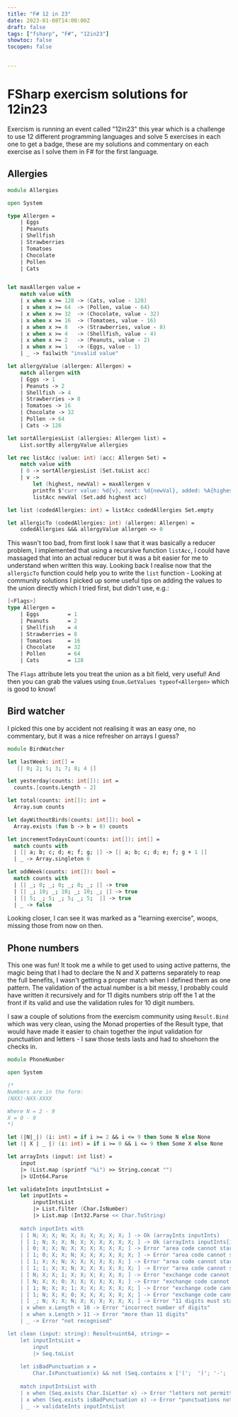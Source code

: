 ```yaml
---
title: "F# 12 in 23"
date: 2023-01-08T14:00:00Z
draft: false
tags: ["fsharp", "F#", "12in23"]
showtoc: false
tocopen: false


---
```


# FSharp exercism solutions for 12in23

Exercism is running an event called "12in23" this year which is a challenge to use 12 different programming languages and solve 5 exercises in each one to get a badge, these are my solutions and commentary on each exercise as I solve them in F# for the first language.

## Allergies

```fsharp
module Allergies

open System

type Allergen =
    | Eggs
    | Peanuts
    | Shellfish
    | Strawberries
    | Tomatoes
    | Chocolate
    | Pollen
    | Cats


let maxAllergen value = 
    match value with
    | x when x >= 128 -> (Cats, value - 128)
    | x when x >= 64  -> (Pollen, value - 64)
    | x when x >= 32  -> (Chocolate, value - 32)
    | x when x >= 16  -> (Tomatoes, value - 16)
    | x when x >= 8   -> (Strawberries, value - 8)
    | x when x >= 4   -> (Shellfish, value - 4)
    | x when x >= 2   -> (Peanuts, value - 2)
    | x when x >= 1   -> (Eggs, value - 1)
    | _ -> failwith "invalid value"

let allergyValue (allergen: Allergen) = 
    match allergen with
    | Eggs -> 1
    | Peanuts -> 2
    | Shellfish -> 4
    | Strawberries -> 8
    | Tomatoes -> 16
    | Chocolate -> 32
    | Pollen -> 64
    | Cats -> 128

let sortAllergiesList (allergies: Allergen list) = 
    List.sortBy allergyValue allergies

let rec listAcc (value: int) (acc: Allergen Set) =
    match value with
    | 0 -> sortAllergiesList (Set.toList acc)
    | v ->
        let (highest, newVal) = maxAllergen v
        printfn $"curr value: %d{v}, next: %d{newVal}, added: %A{highest}"
        listAcc newVal (Set.add highest acc)

let list (codedAllergies: int) = listAcc codedAllergies Set.empty

let allergicTo (codedAllergies: int) (allergen: Allergen) = 
    codedAllergies &&& allergyValue allergen <> 0 
```

This wasn't too bad, from first look I saw that it was basically a reducer problem, I implemented that using a recursive function `listAcc`, I could have massaged that into an actual reducer but it was a bit easier for me to understand when written this way. Looking back I realise now that the `allergicTo` function could help you to write the `list` function - Looking at community solutions I picked up some useful tips on adding the values to the union directly which I tried first, but didn't use, e.g.:

```fsharp
[<Flags>]
type Allergen =
    | Eggs         = 1
    | Peanuts      = 2
    | Shellfish    = 4
    | Strawberries = 8
    | Tomatoes     = 16
    | Chocolate    = 32
    | Pollen       = 64
    | Cats         = 128
```

The `Flags` attribute lets you treat the union as a bit field, very useful! And then you can grab the values using `Enum.GetValues typeof<Allergen>` which is good to know!

## Bird watcher

I picked this one by accident not realising it was an easy one, no commentary, but it was a nice refresher on arrays I guess? 

```fsharp
module BirdWatcher

let lastWeek: int[] =
   [| 0; 2; 5; 3; 7; 8; 4 |]

let yesterday(counts: int[]): int =
  counts.[counts.Length - 2]

let total(counts: int[]): int =
  Array.sum counts

let dayWithoutBirds(counts: int[]): bool =
  Array.exists (fun b -> b = 0) counts

let incrementTodaysCount(counts: int[]): int[] =
  match counts with
  | [| a; b; c; d; e; f; g; |] -> [| a; b; c; d; e; f; g + 1 |]
  | _ -> Array.singleton 0

let oddWeek(counts: int[]): bool =
  match counts with
  | [| _; 0; _; 0; _; 0; _; |] -> true
  | [| _; 10; _; 10; _; 10; _; |] -> true
  | [| 5; _; 5; _; 5; _; 5;  |] -> true
  | _ -> false 
```

Looking closer, I can see it was marked as a "learning exercise", woops, missing those from now on then.

## Phone numbers

This one was fun! It took me a while to get used to using active patterns, the magic being that I had to declare the N and X patterns separately to reap the full benefits, I wasn't getting a proper match when I defined them as one pattern. The validation of the actual number is a bit messy, I probably could have written it recursively and for 11 digits numbers strip off the 1 at the front if its valid and use the validation rules for 10 digit numbers.

I saw a couple of solutions from the exercism community using `Result.Bind` which was very clean, using the Monad properties of the Result type, that would have made it easier to chain together the input validation for punctuation and letters - I saw those tests lasts and had to shoehorn the checks in.

```fsharp
module PhoneNumber

open System

(*
Numbers are in the form:
(NXX)-NXX-XXXX

Where N = 2 - 9
X = 0 - 9
*)

let (|N|_|) (i: int) = if i >= 2 && i <= 9 then Some N else None
let (| X | _ |) (i: int) = if i >= 0 && i <= 9 then Some X else None 

let arrayInts (input: int list) =
    input
    |> (List.map (sprintf "%i") >> String.concat "")
    |> UInt64.Parse

let validateInts inputIntsList =
    let inputInts =
        inputIntsList
        |> List.filter (Char.IsNumber)
        |> List.map (Int32.Parse << Char.ToString)
    
    match inputInts with
    | [ N; X; X; N; X; X; X; X; X; X; ] -> Ok (arrayInts inputInts)
    | [ 1; N; X; X; N; X; X; X; X; X; X; ] -> Ok (arrayInts inputInts[1..])
    | [ 0; X; X; N; X; X; X; X; X; X; ] -> Error "area code cannot start with zero"
    | [ 1; 0; X; X; N; X; X; X; X; X; X; ] -> Error "area code cannot start with zero"
    | [ 1; X; X; N; X; X; X; X; X; X; ] -> Error "area code cannot start with one"
    | [ 1; 1; X; X; N; X; X; X; X; X; X; ] -> Error "area code cannot start with one"
    | [ N; X; X; 1; X; X; X; X; X; X; ] -> Error "exchange code cannot start with one"
    | [ N; X; X; 0; X; X; X; X; X; X; ] -> Error "exchange code cannot start with zero"
    | [ 1; N; X; X; 1; X; X; X; X; X; X; ] -> Error "exchange code cannot start with one"
    | [ 1; N; X; X; 0; X; X; X; X; X; X; ] -> Error "exchange code cannot start with zero"
    | [ _; N; X; X; N; X; X; X; X; X; X; ] -> Error "11 digits must start with 1"
    | x when x.Length < 10 -> Error "incorrect number of digits"
    | x when x.Length > 11 -> Error "more than 11 digits"
    | _ -> Error "not recognised"

let clean (input: string): Result<uint64, string> =
    let inputIntsList =
        input
        |> Seq.toList
    
    let isBadPunctuation x =
        Char.IsPunctuation(x) && not (Seq.contains x ['(';  ')'; '-'; '.'])
    
    match inputIntsList with
    | x when (Seq.exists Char.IsLetter x) -> Error "letters not permitted"
    | x when (Seq.exists isBadPunctuation x) -> Error "punctuations not permitted"
    | _ -> validateInts inputIntsList 
```